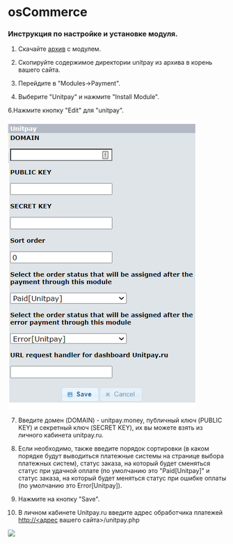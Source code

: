 # osCommerce

### Инструкция по настройке и установке модуля. <a id="instrukciya-po-nastroike-i-ustanovke-modulya"></a>

1. Скачайте [архив](https://github.com/unitpay/oscommerce-module/archive/master.zip) с модулем.

2. Скопируйте содержимое директории unitpay из архива в корень вашего сайта.

3. Перейдите в "Modules-&gt;Payment".

4. Выберите "Unitpay" и нажмите "Install Module".

6.Нажмите кнопку "Edit" для "unitpay".

![](../../.gitbook/assets/2020-12-04_162611.png)

7. Введите домен \(DOMAIN\) - unitpay.money, публичный ключ \(PUBLIC KEY\) и секретный ключ \(SECRET KEY\), их вы можете взять из личного кабинета unitpay.ru.

8. Если необходимо, также введите порядок сортировки \(в каком порядке будут выводиться платежные системы на странице выбора платежных систем\), статус заказа, на который будет сменяться статус при удачной оплате \(по умолчанию это "Paid\[Unitpay\]" и статус заказа, на который будет меняться статус при ошибке оплаты \(по умолчанию это Error\[Unitpay\]\).

9. Нажмите на кнопку "Save".

10. В личном кабинете Unitpay.ru введите адрес обработчика платежей [http://&lt;адрес](http://xn--/%3C-8cdug0fj/) вашего сайта&gt;/unitpay.php

![](https://d33v4339jhl8k0.cloudfront.net/docs/assets/551a91dbe4b0221aadf24410/images/583307d8903360645bfa6b08/file-yFI7WfJudH.png)

